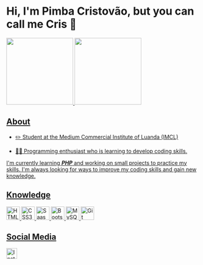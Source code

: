 # Hi, I'm Pimba Cristovão, but you can call me Cris 👋

<div>
  <a href="https://github.com/pimbacristovao">
  <img height="175em" src="https://github-readme-stats.vercel.app/api?username=pimbacristovao&show_icons=true&theme=dark&include_all_commits=true">
  <img height="175em" src="https://github-readme-stats.vercel.app/api/top-langs/?username=pimbacristovao&layout=compact&langs_count=16&theme=dark">
</div>

## About

- ✏️ Student at the Medium Commercial Institute of Luanda (IMCL)

- 👨‍💻 Programming enthusiast who is learning to develop coding skills.

I'm currently learning **_PHP_** and working on small projects to practice my skills. I'm always looking for ways to improve my coding skills and gain new knowledge.
  
## Knowledge

<div style="display: inline_block">
<img src="https://devicons.railway.app/i/html5.svg" alt="HTML5" height="35" />
<img src="https://devicons.railway.app/i/css3.svg" alt="CSS3" height="35" />
<img src="https://devicons.railway.app/i/sass.svg" alt="Saas" height="35" />
<img src="https://devicons.railway.app/i/bootstrap.svg" alt="Bootstarp" height="35" />
<img src="https://devicons.railway.app/i/mysql.svg" alt="MySQL" height="35" />
<img src="https://devicons.railway.app/i/git.svg" alt="Git" height="35" />
</div>
  
## Social Media

<div>
  <a href="https://www.instagram.com/aldaircristovaoof/" target="_blank"><img src="https://upload.wikimedia.org/wikipedia/commons/e/e7/Instagram_logo_2016.svg" alt="Instagram" height="28"/></a>
</div>
